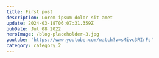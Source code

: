 ```yaml
---
title: First post
description: Lorem ipsum dolor sit amet
update: 2024-03-18T06:07:31.359Z
pubDate: Jul 08 2022
heroImage: /blog-placeholder-3.jpg
youtube: 'https://www.youtube.com/watch?v=sMivc3RIrFs'
category: category_2
---
```

